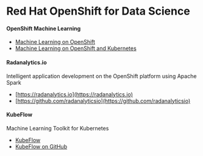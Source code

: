 # Red Hat OpenShift for Data Science


#### OpenShift Machine Learning

* [Machine Learning on OpenShift](https://commons.openshift.org/sig/OpenshiftMachineLearning.html)
* [Machine Learning on OpenShift and Kubernetes](https://blog.openshift.com/machine-learning-openshift-kubernetes/)

#### Radanalytics.io

Intelligent application development on the OpenShift platform using Apache Spark

* [https://radanalytics.io](https://radanalytics.io)
* [https://github.com/radanalyticsio](https://github.com/radanalyticsio)

#### KubeFlow

Machine Learning Toolkit for Kubernetes

* [KubeFlow](https://www.kubeflow.org/)
* [KubeFlow on GitHub](https://github.com/kubeflow/kubeflow)